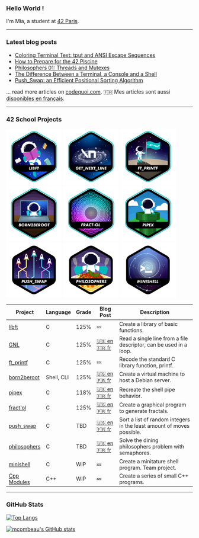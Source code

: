 ### Hello World !

I'm Mia, a student at [42 Paris](https://42.fr/en/homepage/).

---

### Latest blog posts

<!-- BLOG-POST-LIST:START -->
- [Coloring Terminal Text: tput and ANSI Escape Sequences](https://www.codequoi.com/en/coloring-terminal-text-tput-and-ansi-escape-sequences/)
- [How to Prepare for the 42 Piscine](https://www.codequoi.com/en/how-to-prepare-for-the-42-piscine/)
- [Philosophers 01: Threads and Mutexes](https://www.codequoi.com/en/philosophers-01-threads-and-mutexes/)
- [The Difference Between a Terminal, a Console and a Shell](https://www.codequoi.com/en/difference-between-terminal-console-and-shell/)
- [Push_Swap: an Efficient Positional Sorting Algorithm](https://www.codequoi.com/en/push_swap-efficient-positional-sorting-algorithm/)
<!-- BLOG-POST-LIST:END -->
... read more articles on [codequoi.com](https://www.codequoi.com/en/home-english/). :fr: Mes articles sont aussi [disponibles en français](https://www.codequoi.com).

---

### 42 School Projects

<a href="https://github.com/mcombeau/libft">![42 Badge](https://github.com/mcombeau/mcombeau/blob/main/42_badges/libfte.png)</a>
<a href="https://github.com/mcombeau/get_next_line">![42 Badge](https://github.com/mcombeau/mcombeau/blob/main/42_badges/get_next_linee.png)</a>
<a href="https://github.com/mcombeau/ft_printf">![42 Badge](https://github.com/mcombeau/mcombeau/blob/main/42_badges/ft_printfe.png)</a>
<a href="https://github.com/mcombeau/Born2beroot">![42 Badge](https://github.com/mcombeau/mcombeau/blob/main/42_badges/born2beroote.png)</a>
<a href="https://github.com/mcombeau/fract-ol">![42 Badge](https://github.com/mcombeau/mcombeau/blob/main/42_badges/fract-ole.png)</a>
<a href="https://github.com/mcombeau/pipex">![42 Badge](https://github.com/mcombeau/mcombeau/blob/main/42_badges/pipexe.png)</a>
<a href="https://github.com/mcombeau/push_swap">![42 Badge](https://github.com/mcombeau/mcombeau/blob/main/42_badges/push_swapn.png)</a>
<a href="https://github.com/mcombeau/philosophers">![42 Badge](https://github.com/mcombeau/mcombeau/blob/main/42_badges/philosophersn.png)</a>
<a href="https://github.com/mcombeau/minishell">![42 Badge](https://github.com/mcombeau/mcombeau/blob/main/42_badges/minishelln.png)</a>
<!-- 
<a href="">![42 Badge](https://github.com/mcombeau/mcombeau/blob/main/42_badges/so_longn.png)</a>
<a href="">![42 Badge](https://github.com/mcombeau/mcombeau/blob/main/42_badges/fdfn.png)</a> 
<a href="">![42 Badge](https://github.com/mcombeau/mcombeau/blob/main/42_badges/minitalkn.png)</a>
<a href="">![42 Badge](https://github.com/mcombeau/mcombeau/blob/main/42_badges/cppn.png)</a>
<a href="">![42 Badge](https://github.com/mcombeau/mcombeau/blob/main/42_badges/netpracticen.png)</a>
<a href="">![42 Badge](https://github.com/mcombeau/mcombeau/blob/main/42_badges/cub3dn.png)</a>
<a href="">![42 Badge](https://github.com/mcombeau/mcombeau/blob/main/42_badges/minirtn.png)</a>
<a href="">![42 Badge](https://github.com/mcombeau/mcombeau/blob/main/42_badges/ft_containersn.png)</a>
<a href="">![42 Badge](https://github.com/mcombeau/mcombeau/blob/main/42_badges/ft_servicesn.png)</a>
<a href="">![42 Badge](https://github.com/mcombeau/mcombeau/blob/main/42_badges/inceptionn.png)</a>
<a href="">![42 Badge](https://github.com/mcombeau/mcombeau/blob/main/42_badges/webservn.png)</a>
<a href="">![42 Badge](https://github.com/mcombeau/mcombeau/blob/main/42_badges/ft_ircn.png)</a>
<a href="">![42 Badge](https://github.com/mcombeau/mcombeau/blob/main/42_badges/ft_transcendencen.png)</a>
<a href="">![42 Badge](https://github.com/mcombeau/mcombeau/blob/main/42_badges/common_coren.png)</a>
-->

| Project                                                  |  Language  | Grade| Blog Post                                                                                                                                                                       | Description                                                           |
|----------------------------------------------------------|------------|------|---------------------------------------------------------------------------------------------------------------------------------------------------------------------------------|-----------------------------------------------------------------------|
| [libft](https://github.com/mcombeau/libft)               | C          | 125% | :zzz:                                                                                                                                                                           | Create a library of basic functions.                                  |
| [GNL](https://github.com/mcombeau/get_next_line)         | C          | 125% | [:us: en](https://www.codequoi.com/en/42-get_next_line-project/) [:fr: fr](https://www.codequoi.com/42-get_next_line/)                                                          | Read a single line from a file descriptor, can be used in a loop.     |
| [ft_printf](https://github.com/mcombeau/ft_printf)       | C          | 125% | :zzz:                                                                                                                                                                           | Recode the standard C library function, printf.                       |
| [born2beroot](https://github.com/mcombeau/Born2beroot)   | Shell, CLI | 125% | [:us: en](https://www.codequoi.com/en/born2beroot-01-creating-a-debian-virtual-machine/) [:fr: fr](https://www.codequoi.com/born2beroot-01-creer-une-machine-virtuelle-debian/) | Create a virtual machine to host a Debian server.                     |
| [pipex](https://github.com/mcombeau/pipex)               | C          | 118% | [:us: en](https://www.codequoi.com/en/pipex-reproducing-the-pipe-operator-in-c/) [:fr: fr](https://www.codequoi.com/pipex-reproduire-operateur-pipe-en-c/)                      | Recreate the shell pipe behavior.                                     |
| [fract'ol](https://github.com/mcombeau/fract-ol)         | C          | 125% | [:us: en](https://www.codequoi.com/en/fract-ol-generating-fractals-in-c/) [:fr: fr](https://www.codequoi.com/fract-ol-generer-des-fractales-en-c/)                              | Create a graphical program to generate fractals.                      |
| [push_swap](https://github.com/mcombeau/push_swap)       | C          | TBD  | [:us: en](https://www.codequoi.com/en/push_swap-efficient-positional-sorting-algorithm/) [:fr: fr](https://www.codequoi.com/push_swap-algorithme-de-tri-positionel-efficace/)   | Sort a list of random integers in the least amount of moves possible. |
| [philosophers](https://github.com/mcombeau/philosophers) | C          | TBD  | [:us: en](https://www.codequoi.com/en/philosophers-01-threads-and-mutexes/) [:fr: fr](https://www.codequoi.com/philosophers-01-threads-et-mutex/)                               | Solve the dining philosophers problem with semaphores.                |
| [minishell](https://github.com/mcombeau/minishell)       | C          | WIP  | :zzz:                                                                                                                                                                           | Create a minitature shell program. Team project.                      |
| [Cpp Modules](https://github.com/mcombeau/Cpp_Modules)   | C++        | WIP  | :zzz:                                                                                                                                                                           | Create a series of small C++ programs.                                |


---

### GitHub Stats

[![Top Langs](https://github-readme-stats.vercel.app/api/top-langs/?username=mcombeau&hide=java,html,css&layout=compact&theme=tokyonight)](https://github.com/anuraghazra/github-readme-stats)

[![mcombeau's GitHub stats](https://github-readme-stats.vercel.app/api?username=mcombeau&theme=tokyonight&show_icons=true)](https://github.com/anuraghazra/github-readme-stats)

<!--
**mcombeau/mcombeau** is a ✨ _special_ ✨ repository because its `README.md` (this file) appears on your GitHub profile.

Here are some ideas to get you started:

- 🔭 I’m currently working on ...
- 🌱 I’m currently learning ...
- 👯 I’m looking to collaborate on ...
- 🤔 I’m looking for help with ...
- 💬 Ask me about ...
- 📫 How to reach me: ...
- 😄 Pronouns: ...
- ⚡ Fun fact: ...
-->
